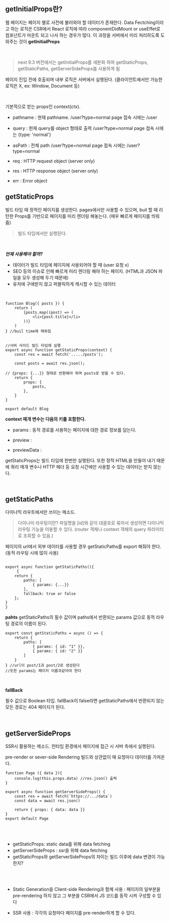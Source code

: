 ## getInitialProps란?

웹 페이지는 페이지 별로 사전에 불러와야 할 데이터가 존재한다. Data Fectching이라고 하는 로직은 CSR에서 React 로직에 따라 componentDidMount or useEffet로 컴포넌트가 마운트 되고 나서 하는 경우가 많다. 이 과정을 서버에서 미리 처리하도록 도와주는 것이 <b>getInitialProps</b>

<br>

> next 9.3 버전에서는 getInitialProps를 세분화 하여 getStaticProps, getStaticPaths, getServerSideProps를 사용하게 됨

페이지 진입 전에 호출되며 내부 로직은 서버에서 실행된다. (클라이언트에서만 가능한 로직은 X, ex: Window, Document 등)

<br>

기본적으로 받는 props인 context(ctx).

- pathname : 현재 pathname. /user?type=normal page 접속 시에는 /user

- query : 현재 query를 object 형태로 출력 /user?type=normal page 접속 시에는 {type: 'normal'}

- asPath : 전체 path /user?type=normal page 접속 시에는 /user?type=normal

* req : HTTP request object (server only)

* res : HTTP response object (server only)

* err : Error object

## getStaticProps

빌드 타임 때 정적인 페이지를 생성한다. pages에서만 사용할 수 있으며, buil 할 때 리턴한 Props를 기반으로 페이지를 미리 렌더링 해놓는다. (매우 빠르게 페이지를 띄워줌)

> 빌드 타임에서만 실행된다.

<br>

**_언제 사용해야 할까?_**

- 데이터가 빌드 타임에 페이지에 사용되어야 할 때 (user 요청 x)
- SEO 등의 이슈로 인해 빠르게 미리 렌더링 해야 하는 페이지. (HTML과 JSON 파일을 모두 생성해 두기 때문에)
- 유저에 구애받지 않고 퍼블릭하게 캐시할 수 있는 데이터

<br>

```JS
function Blog({ posts }) {
    return (
        {posts.map((post) => (
            <li>{post.title}</li>
        ))}
    )
} //buil time에 채워짐


//서버 사이드 빌드 타임에 실행
export async function getStaticProps(context) {
    const res = await fetch('...../posts');

    const posts = await res.json();

// {props: {...}} 형태로 반환해야 하며 posts로 받을 수 있다.
    return {
        props: {
            posts,
        },
    }
}

export default Blog
```

**context 매개 변수는 다음의 키를 포함한다.**

- params : 동적 경로를 사용하는 페이지에 대한 경로 정보를 담는다.

- preview :

- previewData :

getStaticProps는 빌드 타임에 한번만 실행된다. 또한 정적 HTML을 만들어 내기 때문에 쿼리 매개 변수나 HTTP 헤더 등 요청 시간에만 사용할 수 있는 데이터는 받지 않는다.

<br>

## getStaticPaths

다이나믹 라우트에서만 쓰이는 메소드.

> 다이나미 라우팅이란? 파일명을 [id]와 같이 대괄호로 묶어서 생성하면 다이나믹 라우팅 기능을 이용할 수 있다. (router 객체나 context 객체의 query 파라미터로 조회할 수 있음.)

페이지의 url에서 외부 데이터를 사용할 경우
getStaticPaths를 export 해줘야 한다.
(동적 라우팅 시에 많이 사용)

```JS

export async function getStaticPaths(){
     {
    return {
        paths: [
            { params: {...}}
        ],
        fallback: true or false
    };
}
}

```

**pahts**
getStaticPaths의 필수 값이며 paths에서 반환되는 params 값으로 동적 라우팅 경로의 이름이 된다.

```JS
export const getStaticPaths = async () => {
    return {
        paths: [
            { params: { id: "1" }},
            { params: { id: "2" }}
        ]
    }
} //url이 post/1과 post/2로 생성된다
//또한 params는 페이지 이름과같아야 한다

```

<br>

**fallBack**

필수 값으로 Boolean 타입. fallBack이 false라면 getStaticPaths에서 반환되지 않는 모든 경로는 404 페이지가 된다.

<br>

## getServerSideProps

SSR시 활용하는 메소드. 런타임 환경에서 페이지에 접근 시 서버 측에서 실행된다.

pre-render or sever-side Rendering 빌드와 상관없이 매 요청마다 데이터를 가져온다.

```JS
function Page ({ data }){
    console.log(this.props.data) //res.json() 출력
}

export async function getServerSideProps() {
    const res = await fetch(`https://.../data`)
    const data = await res.json()

    return { props: { data: data }}
}
export default Page
```

<br>
<br>

- getStaticProps: static data를 위해 data fetching
- getServerSideProps : ssr을 위해 data fetching
- getStaticProps와 getServerSideProps의 차이는 빌드 이후에 data 변경이 가능한지?

<br>
<br>

- Static Generation을 Client-side Rendering과 함께 사용 : 페이지의 일부분을 pre-rendering 하지 않고 그 부분을 CSR에서 JS 코드를 동작 시켜 구성할 수 있다

- SSR 사용 : 각각의 요청마다 페이지를 pre-render하게 할 수 있다.
